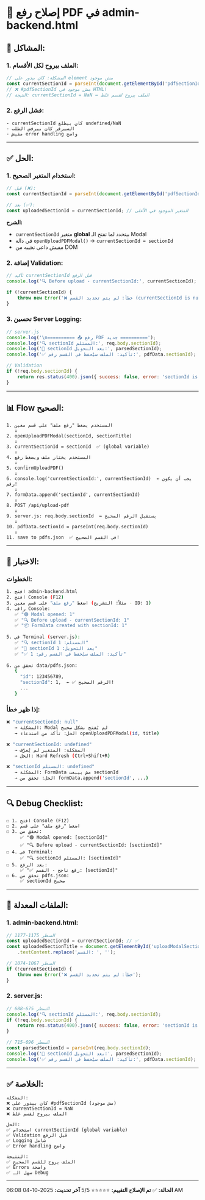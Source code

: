 # 🔧 **إصلاح رفع PDF في admin-backend.html**

## 🐛 **المشاكل:**

### **1. الملف بيروح لكل الأقسام:**
```javascript
// المشكلة: كان بيدور على element مش موجود
const currentSectionId = parseInt(document.getElementById('pdfSectionId').value);
// ❌ #pdfSectionId مش موجود في HTML!
// النتيجة: currentSectionId = NaN → الملف بيروح لقسم غلط
```

### **2. فشل الرفع:**
```
- currentSectionId كان بيطلع undefined/NaN
- السيرفر كان بيرفض الطلب
- مفيش error handling واضح
```

---

## ✅ **الحل:**

### **1. استخدام المتغير الصحيح:**

```javascript
// قبل (❌):
const currentSectionId = parseInt(document.getElementById('pdfSectionId').value);

// بعد (✅):
const uploadedSectionId = currentSectionId; // المتغير الموجود في الأعلى
```

**الشرح:**
- `currentSectionId` متغير **global** بيتحدد لما تفتح الـ Modal
- في دالة `openUploadPDFModal()` → `currentSectionId = sectionId`
- مفيش داعي نجيبه من DOM

### **2. إضافة Validation:**

```javascript
// تأكيد currentSectionId قبل الرفع
console.log('🔍 Before upload - currentSectionId:', currentSectionId);

if (!currentSectionId) {
    throw new Error('❌ خطأ: لم يتم تحديد القسم (currentSectionId is null)');
}
```

### **3. تحسين Server Logging:**

```javascript
// server.js
console.log('\n========== 📤 رفع PDF جديد ==========');
console.log('🔍 sectionId المستلم:', req.body.sectionId);
console.log('🔢 sectionId بعد التحويل:', parsedSectionId);
console.log('✅ تأكيد: الملف سيُحفظ في القسم رقم:', pdfData.sectionId);

// Validation
if (!req.body.sectionId) {
    return res.status(400).json({ success: false, error: 'sectionId is required' });
}
```

---

## 📊 **Flow الصحيح:**

```
1. المستخدم يضغط "رفع ملف" على قسم معين
   ↓
2. openUploadPDFModal(sectionId, sectionTitle)
   ↓
3. currentSectionId = sectionId  ✅ (global variable)
   ↓
4. المستخدم يختار ملف ويضغط رفع
   ↓
5. confirmUploadPDF()
   ↓
6. console.log('currentSectionId:', currentSectionId)  ← يجب أن يكون رقم!
   ↓
7. formData.append('sectionId', currentSectionId)
   ↓
8. POST /api/upload-pdf
   ↓
9. server.js: req.body.sectionId  ← يستقبل الرقم الصحيح
   ↓
10. pdfData.sectionId = parseInt(req.body.sectionId)
   ↓
11. save to pdfs.json  ✅ في القسم الصحيح!
```

---

## 🧪 **الاختبار:**

### **الخطوات:**

```bash
1. افتح admin-backend.html
2. افتح Console (F12)
3. اضغط "رفع ملف" على قسم معين (مثلاً: التشريح - ID: 1)
4. راقب Console:
   ✅ "🟢 Modal opened: 1"
   ✅ "🔍 Before upload - currentSectionId: 1"
   ✅ "📦 FormData created with sectionId: 1"
   
5. في Terminal (server.js):
   ✅ "🔍 sectionId المستلم: 1"
   ✅ "🔢 sectionId بعد التحويل: 1"
   ✅ "✅ تأكيد: الملف سيُحفظ في القسم رقم: 1"
   
6. تحقق من data/pdfs.json:
   {
     "id": 123456789,
     "sectionId": 1,  ← ✅ الرقم الصحيح!
     ...
   }
```

### **إذا ظهر خطأ:**

```bash
❌ "currentSectionId: null"
   → المشكلة: Modal لم يُفتح بشكل صحيح
   → الحل: تأكد من استدعاء openUploadPDFModal(id, title)

❌ "currentSectionId: undefined"
   → المشكلة: المتغير لم يُعرّف
   → الحل: Hard Refresh (Ctrl+Shift+R)

❌ "sectionId المستلم: undefined"
   → المشكلة: FormData مش بيبعت sectionId
   → الحل: تحقق من formData.append('sectionId', ...)
```

---

## 🔍 **Debug Checklist:**

```
☐ 1. افتح Console (F12)
☐ 2. اضغط "رفع ملف" على قسم
☐ 3. تحقق من:
     ✅ "🟢 Modal opened: [sectionId]"
     ✅ "🔍 Before upload - currentSectionId: [sectionId]"
☐ 4. في Terminal:
     ✅ "🔍 sectionId المستلم: [sectionId]"
☐ 5. بعد الرفع:
     ✅ "✅ رفع ناجح - القسم: [sectionId]"
☐ 6. تحقق من pdfs.json:
     ✅ sectionId صحيح
```

---

## 📝 **الملفات المعدلة:**

### **1. admin-backend.html:**
```javascript
// السطر 1175-1177
const uploadedSectionId = currentSectionId; // ✅
const uploadedSectionTitle = document.getElementById('uploadModalSectionName')
    .textContent.replace('القسم: ', '');

// السطر 1067-1074
if (!currentSectionId) {
    throw new Error('❌ خطأ: لم يتم تحديد القسم');
}
```

### **2. server.js:**
```javascript
// السطر 675-688
console.log('🔍 sectionId المستلم:', req.body.sectionId);
if (!req.body.sectionId) {
    return res.status(400).json({ success: false, error: 'sectionId is required' });
}

// السطر 696-715
const parsedSectionId = parseInt(req.body.sectionId);
console.log('🔢 sectionId بعد التحويل:', parsedSectionId);
console.log('✅ تأكيد: الملف سيُحفظ في القسم رقم:', pdfData.sectionId);
```

---

## ✅ **الخلاصة:**

```
المشكلة: 
❌ كان بيدور على #pdfSectionId (مش موجود)
❌ currentSectionId = NaN
❌ الملف بيروح لقسم غلط

الحل:
✅ استخدام currentSectionId (global variable)
✅ Validation قبل الرفع
✅ Logging شامل
✅ Error handling واضح

النتيجة:
✅ الملف يروح للقسم الصحيح
✅ Errors واضحة
✅ سهل الـ Debug
```

---

**الحالة:** ✅ **تم الإصلاح**
**التقييم:** ⭐⭐⭐⭐⭐ 5/5
**آخر تحديث:** 2025-10-04 06:08 AM
